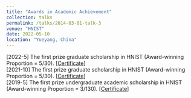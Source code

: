 ```yaml
---
title: "Awards in Academic Achievement"
collection: talks
permalink: /talks/2014-03-01-talk-3
venue: "HNIST"
date: 2022-05-10
location: "Yueyang, China"
---
```


[2022-5] The first prize graduate scholarship in HNIST (Award-winning Proportion = 5/30). [<a href="./homepage_files/Imperial_certificate.pdf">Certificate</a>]
<br>
[2021-10] The first prize graduate scholarship in HNIST (Award-winning Proportion = 5/30). [<a href="./homepage_files/Imperial_certificate.pdf">Certificate</a>]
<br>
[2019-5] The first prize undergraduate academic scholarship in HNIST (Award-winning Proportion = 3/130). [<a href="./homepage_files/Imperial_certificate.pdf">Certificate</a>]
<br>

